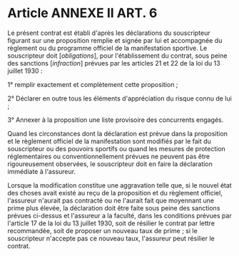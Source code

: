 # Article ANNEXE II ART. 6

Le présent contrat est établi d'après les déclarations du souscripteur figurant sur une proposition remplie et signée par lui et accompagnée du règlement ou du programme officiel de la manifestation sportive. Le souscripteur doit [*obligations*], pour l'établissement du contrat, sous peine des sanctions [*infraction*] prévues par les articles 21 et 22 de la loi du 13 juillet 1930 :

1° remplir exactement et complètement cette proposition ;

2° Déclarer en outre tous les éléments d'appréciation du risque connu de lui ;

3° Annexer à la proposition une liste provisoire des concurrents engagés.

Quand les circonstances dont la déclaration est prévue dans la proposition et le règlement officiel de la manifestation sont modifiés par le fait du souscripteur ou des pouvoirs sportifs ou quand les mesures de protection réglementaires ou conventionnellement prévues ne peuvent pas être rigoureusement observées, le souscripteur doit en faire la déclaration immédiate à l'assureur.

Lorsque la modification constitue une aggravation telle que, si le nouvel état des choses avait existé au reçu de la proposition et du règlement officiel, l'assureur n'aurait pas contracté ou ne l'aurait fait que moyennant une prime plus élevée, la déclaration doit être faite sous peine des sanctions prévues ci-dessus et l'assureur a la faculté, dans les conditions prévues par l'article 17 de la loi du 13 juillet 1930, soit de résilier le contrat par lettre recommandée, soit de proposer un nouveau taux de prime ; si le souscripteur n'accepte pas ce nouveau taux, l'assureur peut résilier le contrat.
